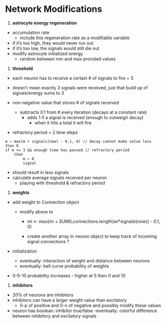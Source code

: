 # Network Modifications

1. **astrocyte energy regeneration**

- accumulation rate
  - include this regeneration rate as a modifiable variable
- if it’s too high, they would never run out
- if it’s too low, the signals would still die out
- modify astrocyte initialized energy
  - random between min and max provided values

1. **threshold**

- each neuron has to receive a certain # of signals to fire = 3
- doesn’t mean exactly 3 signals were received, just that build up of signals/energy sums to 3
- non-negative value that stores # of signals received
  - subtracts 0.1 from # every iteration (decays at a constant rate)
    - adds 1 if a signal is received (enough to outweigh decay)
      - when it hits a total it will fire

- refractory period = 2 time steps	

```
m ← max(m + signals(now) - 0.1, 0) // decay cannot make value less than 0
if m >= 3 && enough time has passed // refractory period
	then
		m ← 0
		signal
```

- should result in less signals
- calculate average signals received per neuron
  - playing with threshold & refractory period

1. **weights**

- add weight to Connection object
  - modify above to
    - mi ← max(mi + SUM0,connections.length(wi*signalsi(now)) - 0.1, 0)

    - create another array in neuron object to keep track of incoming signal connections ?
	
- initialization
  - eventually: interaction of weight and distance between neurons
  - eventually: bell curve probability of weights 
- 0-5-10 probability increases - higher at 5 then 0 and 10

1. **inhibitors**

- 20% of neurons are inhibitors
- inhibitors can have a larger weight value than excitatory
  - 0-p of positive and 0-n of negative and possibly modify these values
- neuron has boolean: inhibitor true/false
  -eventually: colorful difference between inhibitory and excitatory signals
